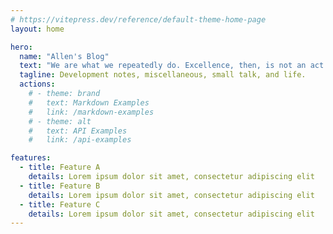 ```yaml
---
# https://vitepress.dev/reference/default-theme-home-page
layout: home

hero:
  name: "Allen's Blog"
  text: "We are what we repeatedly do. Excellence, then, is not an act but a habit."
  tagline: Development notes, miscellaneous, small talk, and life.
  actions:
    # - theme: brand
    #   text: Markdown Examples
    #   link: /markdown-examples
    # - theme: alt
    #   text: API Examples
    #   link: /api-examples

features:
  - title: Feature A
    details: Lorem ipsum dolor sit amet, consectetur adipiscing elit
  - title: Feature B
    details: Lorem ipsum dolor sit amet, consectetur adipiscing elit
  - title: Feature C
    details: Lorem ipsum dolor sit amet, consectetur adipiscing elit
---
```


